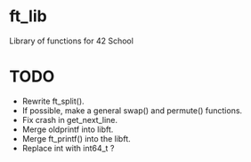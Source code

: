 # ft_lib
Library of functions for 42 School

# TODO
- Rewrite ft_split().
- If possible, make a general swap() and permute() functions.
- Fix crash in get_next_line.
- Merge oldprintf into libft.
- Merge ft_printf() into the libft.
- Replace int with int64_t ?
